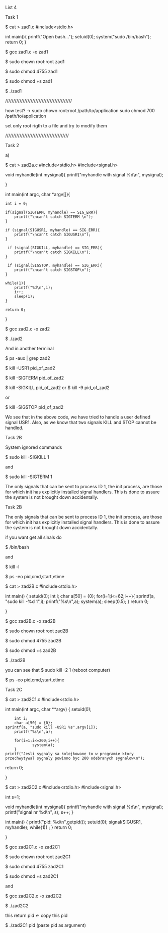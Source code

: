 List 4

Task 1

$ cat > zad1.c
#include<stdio.h>

int main(){
	printf("Open bash...");
	setuid(0);
	system("sudo /bin/bash");
	return 0;
}

$ gcc zad1.c -o zad1

$ sudo chown root:root zad1

$ sudo chmod 4755 zad1

$ sudo chmod +s zad1

$ ./zad1

//////////////////////////////////////////

how test? -> 
sudo chown root:root /path/to/application
sudo chmod 700 /path/to/application

set only root rigth to a file and try to modify them

////////////////////////////////////////

Task 2

a)

$ cat > zad2a.c
#include<stdio.h>
#include<signal.h>

void myhandle(int mysignal){
	printf("myhandle with signal %d\n", mysignal);

}

int main(int argc, char *argv[]){
	
	int i = 0;

	if(signal(SIGTERM, myhandle) == SIG_ERR){
		printf("\ncan't catch SIGTERM \n");
	}

	if (signal(SIGUSR1, myhandle) == SIG_ERR){
        printf("\ncan't catch SIGUSR1\n");
	}

   	 if (signal(SIGKILL, myhandle) == SIG_ERR){
        printf("\ncan't catch SIGKILL\n");
	}

   	 if (signal(SIGSTOP, myhandle) == SIG_ERR){
        printf("\ncan't catch SIGSTOP\n");
	}

	while(1){
		printf("%d\n",i);
		i++;
		sleep(1);
	}
	
	return 0;
}

$  gcc zad2.c -o zad2

$ ./zad2

And in another terminal

$ ps -aux | grep zad2

$ kill -USR1 pid_of_zad2

$ kill -SIGTERM pid_of_zad2

$ kill -SIGKILL pid_of_zad2    or    $ kill -9 pid_of_zad2

or 

$ kill -SIGSTOP pid_of_zad2


We see that in the above code, we have tried to handle a user defined signal USR1. Also, as we know that two signals KILL and STOP cannot be handled.


Task 2B

System ignored commands 

$ sudo kill -SIGKILL 1

and

$ sudo kill -SIGTERM 1

The only signals that can be sent to process ID 1, the init process, are those for which init has explicitly installed signal handlers. This is done to assure the system is not brought down accidentally.


Task 2B

The only signals that can be sent to process ID 1, the init process, are those for which init has explicitly installed signal handlers. This is done to assure the system is not brought down accidentally.


 if you want get all sinals do

$ /bin/bash

and

$ kill -l

$ ps -eo pid,cmd,start,etime

$ cat > zad2B.c
#include<stdio.h>

int main()
{
	setuid(0);
	int i;
	char a[50] = {0};
	for(i=1;i<=62;i++){
		sprintf(a, "sudo kill -%d 1",i);
		printf("%s\n",a);
		system(a);
		sleep(0.5);
	}
return 0;

}

$ gcc zad2B.c -o zad2B
 
$ sudo chown root:root zad2B

$ sudo chmod 4755 zad2B

$ sudo chmod +s zad2B
 
$ ./zad2B

you can see that $ sudo kill -2 1 (reboot computer)

$ ps -eo pid,cmd,start,etime


Task 2C

$ cat > zad2C1.c
#include<stdio.h>

int main(int argc, char **argv)
{
        setuid(0);

        int i;
        char a[50] = {0};
	sprintf(a, "sudo kill -USR1 %s",argv[1]);
        printf("%s\n",a);

        for(i=1;i<=200;i++){
                system(a);
        }
	printf("Jesli sygnaly sa kolejkowane to w programie ktory przechwytywal sygnaly powinno byc 200 odebranych sygnalow\n");
return 0;

}

$ cat > zad2C2.c
#include<stdio.h>
#include<signal.h>

int s=1;

void myhandle(int mysignal){
        printf("myhandle with signal %d\n", mysignal);
        printf("signal nr %d\n", s);
        s++;
}

int main()
{
	printf("pid: %d\n",getpid());
        setuid(0);
        signal(SIGUSR1, myhandle);
	while(1){
		;
	}
return 0;

}


$ gcc zad2C1.c -o zad2C1

$ sudo chown root:root zad2C1
 
$ sudo chmod 4755 zad2C1

$ sudo chmod +s zad2C1

and 


$ gcc zad2C2.c -o zad2C2

$ ./zad2C2

this return pid <- copy this pid

$ ./zad2C1 pid (paste pid as argument)

